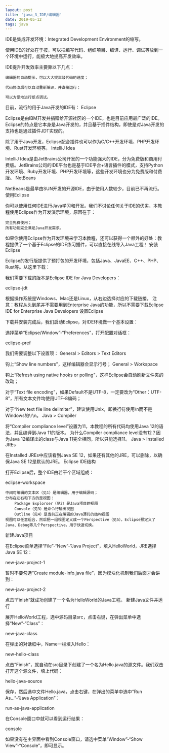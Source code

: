 ```yaml
---
layout: post
title: 'java_3_IDE/编辑器'
date: 2019-05-12
tags: java
---
```


IDE是集成开发环境：Integrated Development Environment的缩写。

使用IDE的好处在于按，可以把编写代码、组织项目、编译、运行、调试等放到一个环境中运行，能极大地提高开发效率。

IDE提升开发效率主要靠以下几点：

    编辑器的自动提示，可以大大提高敲代码的速度；

    代码修改后可以自动重新编译，并直接运行；

    可以方便地进行断点调试。

目前，流行的用于Java开发的IDE有：
Eclipse

Eclipse是由IBM开发并捐赠给开源社区的一个IDE，也是目前应用最广泛的IDE。Eclipse的特点是它本身是Java开发的，并且基于插件结构，即使是对Java开发的支持也是通过插件JDT实现的。

除了用于Java开发，Eclipse配合插件也可以作为C/C++开发环境、PHP开发环境、Rust开发环境等。
IntelliJ Idea

IntelliJ Idea是由JetBrains公司开发的一个功能强大的IDE，分为免费版和商用付费版。JetBrains公司的IDE平台也是基于IDE平台+语言插件的模式，支持Python开发环境、Ruby开发环境、PHP开发环境等，这些开发环境也分为免费版和付费版。
NetBeans

NetBeans是最早由SUN开发的开源IDE，由于使用人数较少，目前已不再流行。
使用Eclipse

你可以使用任何IDE进行Java学习和开发。我们不讨论任何关于IDE的优劣，本教程使用Eclipse作为开发演示环境，原因在于：

    完全免费使用；
    所有功能完全满足Java开发需求。

如果你使用Eclipse作为开发环境来学习本教程，还可以获得一个额外的好处：教程提供了一个基于Eclipse的IDE练习插件，可以直接在线导入Java工程！
安装Eclipse

Eclipse的发行版提供了预打包的开发环境，包括Java、JavaEE、C++、PHP、Rust等。从这里下载：

我们需要下载的版本是Eclipse IDE for Java Developers：

eclipse-jdt

根据操作系统是Windows、Mac还是Linux，从右边选择对应的下载链接。
注意：教程从头到尾并不需要用到Enterprise Java的功能，所以不需要下载Eclipse IDE for Enterprise Java Developers
设置Eclipse

下载并安装完成后，我们启动Eclipse，对IDE环境做一个基本设置：

选择菜单“Eclipse/Window”-“Preferences”，打开配置对话框：

eclipse-pref

我们需要调整以下设置项：
General > Editors > Text Editors

钩上“Show line numbers”，这样编辑器会显示行号；
General > Workspace

钩上“Refresh using native hooks or polling”，这样Eclipse会自动刷新文件夹的改动；

对于“Text file encoding”，如果Default不是UTF-8，一定要改为“Other：UTF-8”，所有文本文件均使用UTF-8编码；

对于“New text file line delimiter”，建议使用Unix，即换行符使用\n而不是Windows的\r\n。
Java > Compiler

将“Compiler compliance level”设置为11，本教程的所有代码均使用Java 12的语法，并且编译到Java 11的版本。
为什么Compiler compliance level没有12？因为Java 12编译出的class与Java 11完全相同，所以只能选择11。
Java > Installed JREs

在Installed JREs中应该看到Java SE 12，如果还有其他的JRE，可以删除，以确保Java SE 12是默认的JRE。
Eclipse IDE结构

打开Eclipse后，整个IDE由若干个区域组成：

eclipse-workspace

    中间可编辑的文本区（见1）是编辑器，用于编辑源码；
    分布在左右和下方的是视图：
        Package Exploroer（见2）是Java项目的视图
        Console（见3）是命令行输出视图
        Outline（见4）是当前正在编辑的Java源码的结构视图
    视图可以任意组合，然后把一组视图定义成一个Perspective（见5），Eclipse预定义了Java、Debug等几个Perspective，用于快速切换。

新建Java项目

在Eclipse菜单选择“File”-“New”-“Java Project”，填入HelloWorld，JRE选择Java SE 12：

new-java-project-1

暂时不要勾选“Create module-info.java file”，因为模块化机制我们后面才会讲到：

new-java-project-2

点击“Finish”就成功创建了一个名为HelloWorld的Java工程。
新建Java文件并运行

展开HelloWorld工程，选中源码目录src，点击右键，在弹出菜单中选择“New”-“Class”：

new-java-class

在弹出的对话框中，Name一栏填入Hello：

new-hello-class

点击”Finish“，就自动在src目录下创建了一个名为Hello.java的源文件。我们双击打开这个源文件，填上代码：

hello-java-source

保存，然后选中文件Hello.java，点击右键，在弹出的菜单中选中“Run As...”-“Java Application”：

run-as-java-application

在Console窗口中就可以看到运行结果：

console

如果没有在主界面中看到Console窗口，请选中菜单“Window”-“Show View”-“Console”，即可显示。
